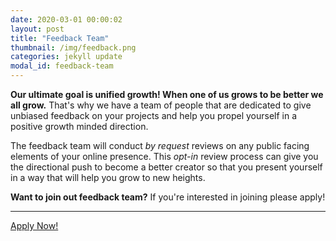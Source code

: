 ```yaml
---
date: 2020-03-01 00:00:02
layout: post
title: "Feedback Team"
thumbnail: /img/feedback.png
categories: jekyll update
modal_id: feedback-team
---
```


<p class="lead"><strong>Our ultimate goal is unified growth! When one of us grows to be better we all grow.</strong> That's why we have a team of people that are dedicated to give unbiased feedback on your projects and help you propel yourself in a positive growth minded direction.</p>

<p class="lead">The feedback team will conduct <em>by request</em> reviews on any public facing elements of your online presence. This <em>opt-in</em> review process can give you the directional push to become a better creator so that you present yourself in a way that will help you grow to new heights.</p>

<div class="text-left">
	<div class="alert alert-warning" role="alert">
		<p class="lead"><strong>Want to join out feedback team?</strong> If you're interested in joining please apply!</p>
		<hr>
		<a href="https://docs.google.com/forms/d/e/1FAIpQLSfb0YkwgluU_n-ivgDJPxYg_sdegqlZFPpTcdafR6AS6Qjcqg/viewform?usp=sf_link" target="_blank" class="btn btn-secondary btn-lg" role="button">Apply Now!</a>
	</div>
</div>
